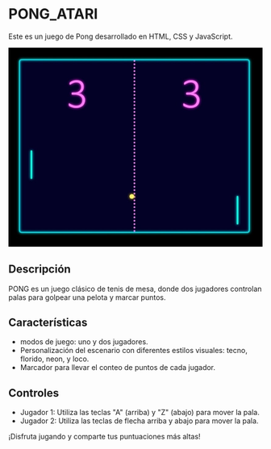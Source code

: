 # PONG_ATARI

Este es un juego de Pong desarrollado en HTML, CSS y JavaScript.

![escenario.jpeg](https://raw.githubusercontent.com/GabrielNievesRamirez/PONG_ATARI/ef49b27af8f9d52551f5db46710821f7e2ccc2b5/escenario.jpeg)


## Descripción

PONG es un juego clásico de tenis de mesa, donde dos jugadores controlan palas para golpear una pelota y marcar puntos.

## Características

- modos de juego: uno y dos jugadores.
- Personalización del escenario con diferentes estilos visuales: tecno, florido, neon, y loco.
- Marcador para llevar el conteo de puntos de cada jugador.

## Controles

- Jugador 1: Utiliza las teclas "A" (arriba) y "Z" (abajo) para mover la pala.
- Jugador 2: Utiliza las teclas de flecha arriba y abajo para mover la pala.

¡Disfruta jugando y comparte tus puntuaciones más altas!